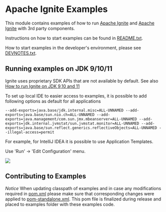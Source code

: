 # Apache Ignite Examples

This module contains examples of how to run [Apache Ignite](ignite.apache.org) and [Apache Ignite](ignite.apache.org) with 3rd party components.

Instructions on how to start examples can be found in [README.txt](README.txt).

How to start examples in the developer's environment, please see [DEVNOTES.txt](DEVNOTES.txt).

## Running examples on JDK 9/10/11
Ignite uses proprietary SDK APIs that are not available by default. See also [How to run Ignite on JDK 9,10 and 11](https://apacheignite.readme.io/docs/getting-started#section-running-ignite-with-java-9-10-11)

To set up local IDE to easier access to examples, it is possible to add following options as default for all applications

``--add-exports=java.base/jdk.internal.misc=ALL-UNNAMED
   --add-exports=java.base/sun.nio.ch=ALL-UNNAMED
   --add-exports=java.management/com.sun.jmx.mbeanserver=ALL-UNNAMED
   --add-exports=jdk.internal.jvmstat/sun.jvmstat.monitor=ALL-UNNAMED
   --add-exports=java.base/sun.reflect.generics.reflectiveObjects=ALL-UNNAMED
   --illegal-access=permit``

For example, for IntelliJ IDEA it is possible to use Application Templates.

Use 'Run' -> 'Edit Configuration' menu.

<img src="https://docs.google.com/drawings/d/e/2PACX-1vQFgjhrPsLPUmic8CA_s1YpjVwA2vQITxNsLrAKOecZxIQEZSb1Ps2XKh0QEn8z9vtYiUofnGek_cag/pub?w=960&h=720"/>

## Contributing to Examples
*Notice* When updating classpath of examples and in case any modifications required in [pom.xml](pom.xml)
please make sure that corresponding changes were applied to
 [pom-standalone.xml](pom-standalone.xml). This pom file is finalized during release and placed to examples folder with these examples code.